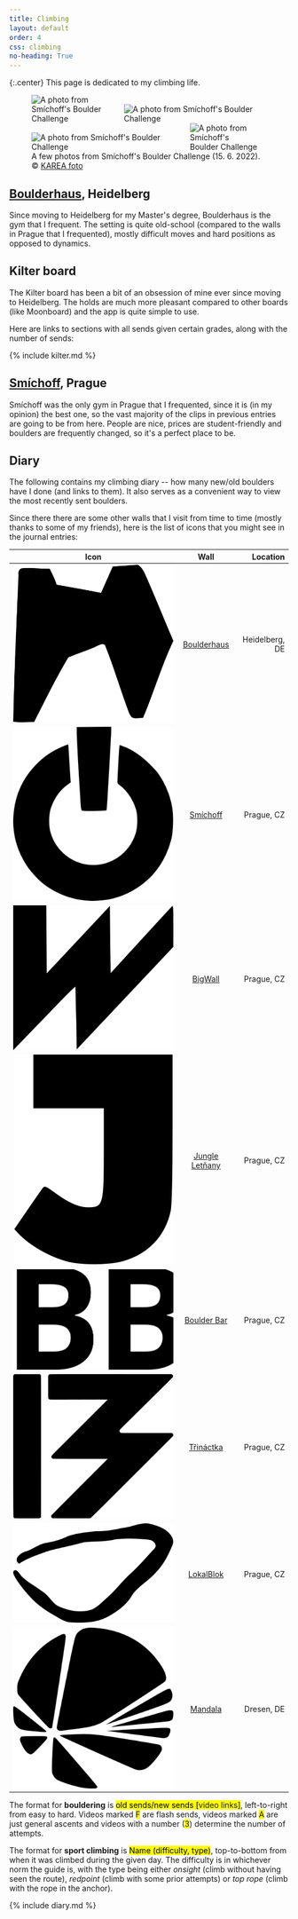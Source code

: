 ```yaml
---
title: Climbing
layout: default
order: 4
css: climbing
no-heading: True
---
```


{:.center}
This page is dedicated to my climbing life.

<figure>
	<div class="row">
		<img style="flex:38.4%; max-width: 38.4%;" src="/climbing/photos/2022-06-15-2.webp" alt="A photo from Smíchoff's Boulder Challenge">
		<img style="flex:57.6%; max-width: 57.6%;" src="/climbing/photos/2022-06-15-1.webp" alt="A photo from Smíchoff's Boulder Challenge">
	</div>
	<div class="row">
		<img style="flex:66.47%; max-width: 66.47%;" src="/climbing/photos/2022-06-15-3.webp" alt="A photo from Smíchoff's Boulder Challenge">
		<img style="flex:29.53%; max-width: 29.53%;" src="/climbing/photos/2022-06-15-4.webp" alt="A photo from Smíchoff's Boulder Challenge">
	</div>
	<figcaption>A few photos from Smíchoff's Boulder Challenge (15. 6. 2022).<br>© <a href="https://instagram.com/kareafoto">KAREA foto</a></figcaption>
</figure>

## [Boulderhaus](https://www.boulderhaus.net/), Heidelberg
Since moving to Heidelberg for my Master's degree, Boulderhaus is the gym that I frequent.
The setting is quite old-school (compared to the walls in Prague that I frequented), mostly difficult moves and hard positions as opposed to dynamics.

## Kilter board
The Kilter board has been a bit of an obsession of mine ever since moving to Heidelberg.
The holds are much more pleasant compared to other boards (like Moonboard) and the app is quite simple to use.

Here are links to sections with all sends given certain grades, along with the number of sends:

{% include kilter.md %}

## [Smíchoff](https://www.lezeckecentrum.cz/cs/), Prague
Smíchoff was the only gym in Prague that I frequented, since it is (in my opinion) the best one, so the vast majority of the clips in previous entries are going to be from here.
People are nice, prices are student-friendly and boulders are frequently changed, so it's a perfect place to be.

## Diary
The following contains my climbing diary -- how many new/old boulders have I done (and links to them). It also serves as a convenient way to view the most recently sent boulders.

Since there there are some other walls that I visit from time to time (mostly thanks to some of my friends), here is the list of icons that you might see in the journal entries:

| Icon                                                                                                            | Wall                                               | Location       |
| :-:                                                                                                             | :-:                                                | --:            |
| <img alt='Boulderhaus wall icon' class='climbing-wall-logo-middle' src='/climbing/wall-logos/boulderhaus.svg'/> | [Boulderhaus](https://www.boulderhaus.net/)        | Heidelberg, DE |
| <img alt='Smíchoff wall icon' class='climbing-wall-logo-middle' src='/climbing/wall-logos/smichoff.svg'/>       | [Smíchoff](https://www.lezeckecentrum.cz/cs/)      | Prague, CZ     |
| <img alt='BigWall wall icon' class='climbing-wall-logo-middle' src='/climbing/wall-logos/bigwall.svg'/>         | [BigWall](https://www.big-wall.cz/)                | Prague, CZ     |
| <img alt='Jungle Letňany wall icon' class='climbing-wall-logo-middle' src='/climbing/wall-logos/jungle.svg'/>   | [Jungle Letňany](https://www.jungleletnany.cz/)    | Prague, CZ     |
| <img alt='Boulder Bar wall icon' class='climbing-wall-logo-middle' src='/climbing/wall-logos/boulder-bar.svg'/> | [Boulder Bar](https://www.boulder.cz/)             | Prague, CZ     |
| <img alt='Třináctka wall icon' class='climbing-wall-logo-middle' src='/climbing/wall-logos/trinactka.svg'/>     | [Třináctka](http://stenastodulky.cz/)              | Prague, CZ     |
| <img alt='LokalBlok wall icon' class='climbing-wall-logo-middle' src='/climbing/wall-logos/lokalblok.svg'/>     | [LokalBlok](http://www.lokalblok.cz/lezecka-stena) | Prague, CZ     |
| <img alt='Mandalawall icon' class='climbing-wall-logo-middle' src='/climbing/wall-logos/mandala.svg'/>          | [Mandala](https://boulderhalle-dresden.de/)        | Dresen, DE     |

The format for **bouldering** is <mark class="climbing-diary-record climbing-black climbing-black-text">old sends/<span class="underline">new sends</span> [<a>video links</a>]</mark>, left-to-right from easy to hard.
Videos marked <mark class="climbing-diary-record climbing-other climbing-other-text"><a>F</a></mark> are flash sends, videos marked <mark class="climbing-diary-record climbing-other climbing-other-text"><a>A</a></mark> are just general ascents and videos with a number (<mark class="climbing-diary-record climbing-other climbing-other-text"><a>3</a></mark>) determine the number of attempts.

The format for **sport climbing** is <mark class="climbing-diary-record climbing-other climbing-other-text">Name (difficulty, type)</mark>, top-to-bottom from when it was climbed during the given day. The difficulty is in whichever norm the guide is, with the type being either _onsight_ (climb without having seen the route), _redpoint_ (climb with some prior attempts) or _top rope_ (climb with the rope in the anchor).

{% include diary.md %}
